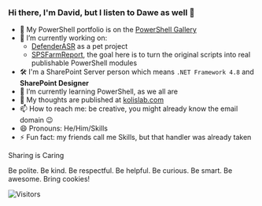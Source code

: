 ### Hi there, I'm David, but I listen to Dawe as well 👋

- 🌌 My PowerShell portfolio is on the [PowerShell Gallery](https://www.powershellgallery.com/packages?q=sassdawe)  
- 🔭 I’m currently working on:
    - [DefenderASR](https://github.com/sassdawe/HardenWindows/tree/main/WindowsDefender/DefenderASR) as a pet project
    - [SPSFarmReport](https://github.com/sassdawe/SPSFarmReport), the goal here is to turn the original scripts into real publishable PowerShell modules
- 🛠 I'm a SharePoint Server person which means `.NET Framework 4.8` and **SharePoint Designer**
- 🌱 I’m currently learning PowerShell, as we all are
- 💬 My thoughts are published at [kolislab.com](https://kolislab.com)
- 📫 How to reach me: be creative, you might already know the email domain 😉
- 😄 Pronouns: He/Him/Skills
- ⚡ Fun fact: my friends call me Skills, but that handler was already taken

Sharing is Caring

Be polite. Be kind. Be respectful. Be helpful. Be curious. Be smart. Be awesome. Bring cookies!

![Visitors](https://api.visitorbadge.io/api/visitors?path=https%3A%2F%2Fgithub.com%2Fsassdawe&countColor=%23263759)

